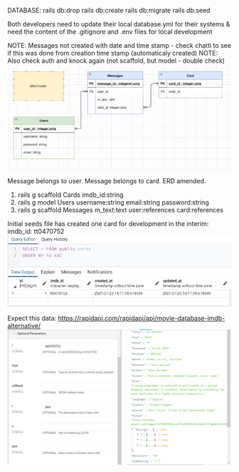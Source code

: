 DATABASE:
rails db:drop
rails db:create
rails db:migrate
rails db:seed 


Both developers need to update their local database.yml for their systems &
need the content of the .gitignore and .env files for local development


NOTE: Messages not created with date and time stamp - check chatti to see if this was done from creation time stamp (automaticaly created)
NOTE: Also check auth and knock again (not scaffold, but model - double check)
![ERD amended](app/assets/images/ERD2.PNG)

Message belongs to user. Message belongs to card. ERD amended.
1. rails g scaffold Cards imdb_id:string 
2. rails g model Users username:string email:string password:string
3. rails g scaffold Messages m_text:text user:references card:references


Initial seeds file has created one card for development in the interim: imdb_id: tt0470752
![PG Admin Screenshot showing Cards table with one seeded id](app/assets/images/pgadmin_screenshot.PNG)

Expect this data: https://rapidapi.com/rapidapi/api/movie-database-imdb-alternative/
![Screenshot of data for this imdb_id](app/assets/images/rapidapi_screenshot.PNG)